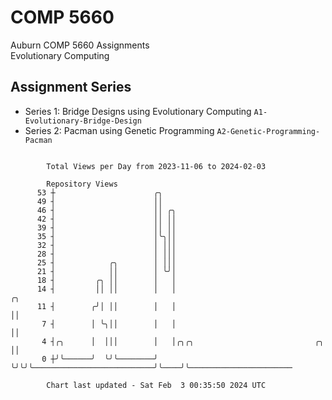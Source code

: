 # COMP 5660
Auburn COMP 5660 Assignments  
Evolutionary Computing

## Assignment Series
- Series 1: Bridge Designs using Evolutionary Computing `A1-Evolutionary-Bridge-Design`
- Series 2: Pacman using Genetic Programming `A2-Genetic-Programming-Pacman`

```

        Total Views per Day from 2023-11-06 to 2024-02-03

        Repository Views
      53 ┼                      ╭╮
      49 ┤                      ││
      46 ┤                      ││ ╭╮
      42 ┤                      ││ ││
      39 ┤                      ││ ││
      35 ┤                      │╰╮││
      32 ┤                      │ │││
      28 ┤                      │ │││
      25 ┤            ╭╮        │ │││
      21 ┤            ││        │ ╰╯│
      18 ┤         ╭╮ ││        │   │
      14 ┤         ││ ││        │   │                                     ╭╮
      11 ┤        ╭╯│ ││        │   │                                     ││
       7 ┤        │ ╰╮││        │   │                                     ││
       4 ┤╭╮      │  │││        │   │╭╮╭╮                           ╭╮    ││
       0 ┼╯╰──────╯  ╰╯╰────────╯   ╰╯╰╯╰───────────────────────────╯╰────╯╰───────────────────────

        Chart last updated - Sat Feb  3 00:35:50 2024 UTC
        
```
